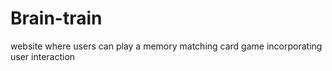 # Brain-train
website where users can play a memory matching card game incorporating user interaction
